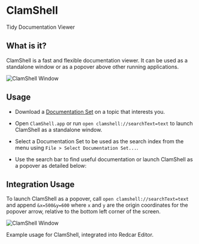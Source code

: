 # ClamShell

Tidy Documentation Viewer


## What is it?

ClamShell is a fast and flexible documentation viewer. It can be used as a standalone window or as a popover above other running applications.

![ClamShell Window](https://github.com/kattrali/clamshell/raw/master/Documentation/ClamShell.png)


## Usage

- Download a [Documentation Set](http://code.google.com/p/dash-docsets/downloads/list) on a topic that interests you.

- Open `ClamShell.app` or run `open clamshell://searchText=text` to launch ClamShell as a standalone window. 

- Select a Documentation Set to be used as the search index from the menu using `File > Select Documentation Set...`.

- Use the search bar to find useful documentation or launch ClamShell as a popover as detailed below:


## Integration Usage

To launch ClamShell as a popover, call `open clamshell://searchText=text` and append `&x=500&y=600` where `x` and `y` are the origin coordinates for the popover arrow, relative to the bottom left corner of the screen.

![ClamShell Window](https://github.com/kattrali/clamshell/raw/master/Documentation/ClamShell%20Popover.png)

Example usage for ClamShell, integrated into Redcar Editor.
